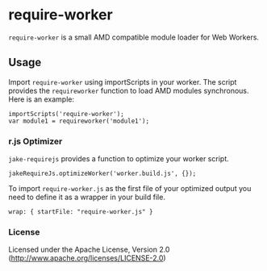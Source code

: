 # require-worker

`require-worker` is a small AMD compatible module loader for Web Workers.

## Usage

Import `require-worker` using importScripts in your worker. The script provides the `requireworker` function to load AMD modules synchronous. Here is an example:

    importScripts('require-worker');
    var module1 = requireworker('module1');

### r.js Optimizer

`jake-requirejs` provides a function to optimize your worker script. 

    jakeRequireJs.optimizeWorker('worker.build.js', {});

To import `require-worker.js` as the first file of your optimized output you need to define it as a wrapper in your build file.

    wrap: { startFile: "require-worker.js" }

### License

Licensed under the Apache License, Version 2.0
(<http://www.apache.org/licenses/LICENSE-2.0>)

